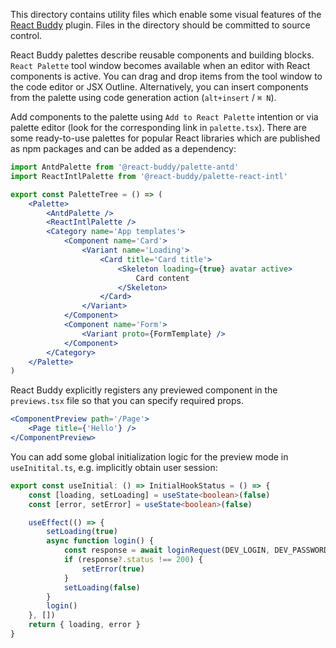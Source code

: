 This directory contains utility files which enable some visual features of the
[React Buddy](https://plugins.jetbrains.com/plugin/17467-react-buddy/) plugin.
Files in the directory should be committed to source control.

React Buddy palettes describe reusable components and building blocks. `React Palette` tool window becomes available
when an editor with React components is active. You can drag and drop items from the tool window to the code editor or
JSX Outline. Alternatively, you can insert components from the palette using code generation
action (`alt+insert` / `⌘ N`).

Add components to the palette using `Add to React Palette` intention or via palette editor (look for the corresponding
link in `palette.tsx`). There are some ready-to-use palettes for popular React libraries which are published as npm
packages and can be added as a dependency:

```jsx
import AntdPalette from '@react-buddy/palette-antd'
import ReactIntlPalette from '@react-buddy/palette-react-intl'

export const PaletteTree = () => (
    <Palette>
        <AntdPalette />
        <ReactIntlPalette />
        <Category name='App templates'>
            <Component name='Card'>
                <Variant name='Loading'>
                    <Card title='Card title'>
                        <Skeleton loading={true} avatar active>
                            Card content
                        </Skeleton>
                    </Card>
                </Variant>
            </Component>
            <Component name='Form'>
                <Variant proto={FormTemplate} />
            </Component>
        </Category>
    </Palette>
)
```

React Buddy explicitly registers any previewed component in the `previews.tsx` file so that you can specify required
props.

```jsx
<ComponentPreview path='/Page'>
    <Page title={'Hello'} />
</ComponentPreview>
```

You can add some global initialization logic for the preview mode in `useInitital.ts`,
e.g. implicitly obtain user session:

```typescript
export const useInitial: () => InitialHookStatus = () => {
    const [loading, setLoading] = useState<boolean>(false)
    const [error, setError] = useState<boolean>(false)

    useEffect(() => {
        setLoading(true)
        async function login() {
            const response = await loginRequest(DEV_LOGIN, DEV_PASSWORD)
            if (response?.status !== 200) {
                setError(true)
            }
            setLoading(false)
        }
        login()
    }, [])
    return { loading, error }
}
```
